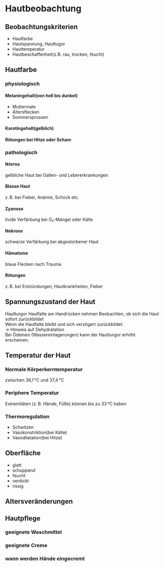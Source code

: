 # Hautbeobachtung
## Beobachtungskriterien
- Hautfarbe
- Hautspannung, Hauttugor
- Hauttemperatur
- Hautbeschaffenheit(z.B. rau, trocken, feucht)
## Hautfarbe
### physiologisch
#### Melaningehalt(von hell bis dunkel)
- Muttermale
- Altersflecken
- Sommersprossen
#### Karotingehalt(gelblich)
#### Rötungen bei Hitze oder Scham
### pathologisch
#### Ikterus
gelbliche Haut bei Gallen- und Lebererkrankungen
#### Blasse Haut
z. B. bei Fieber, Anämie, Schock etc.
#### Zyanose
livide Verfärbung bei O₂-Mangel oder Kälte
#### Nekrose
schwarze Verfärbung bei abgestorbener Haut
#### Hämatome
blaue Flecken nach Trauma
#### Rötungen
z. B. bei Entzündungen, Hautkrankheiten, Fieber
## Spannungszustand der Haut
Hautturgor
Hautfalte am Handrücken nehmen
Beobachten, ob sich die Haut sofort zurückbildet  
Wenn die Hautfalte bleibt und sich verzögert zurückbildet:  
→ Hinweis auf Dehydratation  
Bei Ödemen (Wassereinlagerungen) kann der Hautturgor erhöht erscheinen.
## Temperatur der Haut
### Normale Körperkerntemperatur
zwischen 36,1 °C und 37,4 °C
### Periphere Temperatur
Extremitäten (z. B. Hände, Füße) können bis zu 33 °C haben
### Thermoregulation
- Schwitzen
- Vasokonstriktion(bei Kälte)
- Vasodilatation(bei Hitze)
## Oberfläche
- glatt
- schuppend
- feucht
- verdickt
- rissig
## Altersveränderungen
## Hautpflege
### geeignete Waschmittel
### geeignete Creme
### wann werden Hände eingecremt
